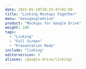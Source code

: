 ```yaml
---
date: 2015-05-10T10:33:47+02:00
title: "Linking Mockups Together"
menu: "menugoogledrive"
product: "Mockups for Google Drive"
weight: 180
tags:
  - "Linking"
  - "Full Screen"
  - "Presentation Mode"
include: "linking"
editorversion: 3
aliases: /google-drive/linking/
---
```

